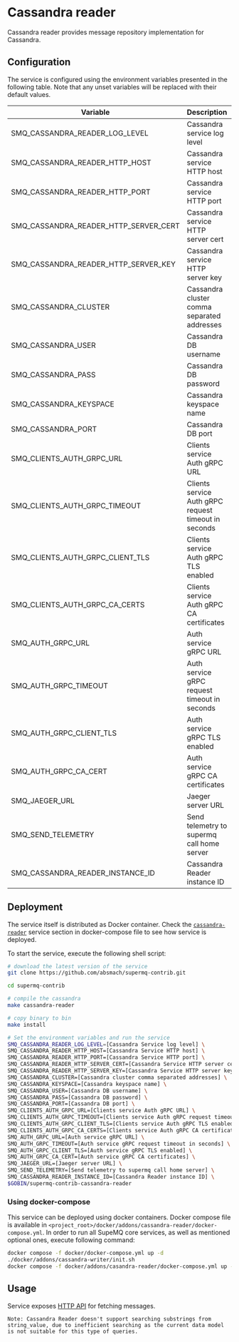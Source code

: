 # Cassandra reader

Cassandra reader provides message repository implementation for Cassandra.

## Configuration

The service is configured using the environment variables presented in the
following table. Note that any unset variables will be replaced with their
default values.

| Variable                             | Description                                         | Default                        |
| ------------------------------------ | --------------------------------------------------- | ------------------------------ |
| SMQ_CASSANDRA_READER_LOG_LEVEL        | Cassandra service log level                         | debug                          |
| SMQ_CASSANDRA_READER_HTTP_HOST        | Cassandra service HTTP host                         | localhost                      |
| SMQ_CASSANDRA_READER_HTTP_PORT        | Cassandra service HTTP port                         | 9003                           |
| SMQ_CASSANDRA_READER_HTTP_SERVER_CERT | Cassandra service HTTP server cert                  | ""                             |
| SMQ_CASSANDRA_READER_HTTP_SERVER_KEY  | Cassandra service HTTP server key                   | ""                             |
| SMQ_CASSANDRA_CLUSTER                 | Cassandra cluster comma separated addresses         | localhost                      |
| SMQ_CASSANDRA_USER                    | Cassandra DB username                               | supermq                     |
| SMQ_CASSANDRA_PASS                    | Cassandra DB password                               | supermq                     |
| SMQ_CASSANDRA_KEYSPACE                | Cassandra keyspace name                             | messages                       |
| SMQ_CASSANDRA_PORT                    | Cassandra DB port                                   | 9042                           |
| SMQ_CLIENTS_AUTH_GRPC_URL              | Clients service Auth gRPC URL                        | localhost:7000                 |
| SMQ_CLIENTS_AUTH_GRPC_TIMEOUT          | Clients service Auth gRPC request timeout in seconds | 1                              |
| SMQ_CLIENTS_AUTH_GRPC_CLIENT_TLS       | Clients service Auth gRPC TLS enabled                | false                          |
| SMQ_CLIENTS_AUTH_GRPC_CA_CERTS         | Clients service Auth gRPC CA certificates            | ""                             |
| SMQ_AUTH_GRPC_URL                     | Auth service gRPC URL                               | localhost:7001                 |
| SMQ_AUTH_GRPC_TIMEOUT                 | Auth service gRPC request timeout in seconds        | 1s                             |
| SMQ_AUTH_GRPC_CLIENT_TLS              | Auth service gRPC TLS enabled                       | false                          |
| SMQ_AUTH_GRPC_CA_CERT                 | Auth service gRPC CA certificates                   | ""                             |
| SMQ_JAEGER_URL                        | Jaeger server URL                                   | http://jaeger:14268/api/traces |
| SMQ_SEND_TELEMETRY                    | Send telemetry to supermq call home server       | true                           |
| SMQ_CASSANDRA_READER_INSTANCE_ID      | Cassandra Reader instance ID                        | ""                             |

## Deployment

The service itself is distributed as Docker container. Check the [`cassandra-reader`](https://github.com/absmach/supermq-contrib/blob/main/docker/addons/cassandra-reader/docker-compose.yml#L15-L35) service section in
docker-compose file to see how service is deployed.

To start the service, execute the following shell script:

```bash
# download the latest version of the service
git clone https://github.com/absmach/supermq-contrib.git

cd supermq-contrib

# compile the cassandra
make cassandra-reader

# copy binary to bin
make install

# Set the environment variables and run the service
SMQ_CASSANDRA_READER_LOG_LEVEL=[Cassandra Service log level] \
SMQ_CASSANDRA_READER_HTTP_HOST=[Cassandra Service HTTP host] \
SMQ_CASSANDRA_READER_HTTP_PORT=[Cassandra Service HTTP port] \
SMQ_CASSANDRA_READER_HTTP_SERVER_CERT=[Cassandra Service HTTP server cert] \
SMQ_CASSANDRA_READER_HTTP_SERVER_KEY=[Cassandra Service HTTP server key] \
SMQ_CASSANDRA_CLUSTER=[Cassandra cluster comma separated addresses] \
SMQ_CASSANDRA_KEYSPACE=[Cassandra keyspace name] \
SMQ_CASSANDRA_USER=[Cassandra DB username] \
SMQ_CASSANDRA_PASS=[Cassandra DB password] \
SMQ_CASSANDRA_PORT=[Cassandra DB port] \
SMQ_CLIENTS_AUTH_GRPC_URL=[Clients service Auth gRPC URL] \
SMQ_CLIENTS_AUTH_GRPC_TIMEOUT=[Clients service Auth gRPC request timeout in seconds] \
SMQ_CLIENTS_AUTH_GRPC_CLIENT_TLS=[Clients service Auth gRPC TLS enabled] \
SMQ_CLIENTS_AUTH_GRPC_CA_CERTS=[Clients service Auth gRPC CA certificates] \
SMQ_AUTH_GRPC_URL=[Auth service gRPC URL] \
SMQ_AUTH_GRPC_TIMEOUT=[Auth service gRPC request timeout in seconds] \
SMQ_AUTH_GRPC_CLIENT_TLS=[Auth service gRPC TLS enabled] \
SMQ_AUTH_GRPC_CA_CERT=[Auth service gRPC CA certificates] \
SMQ_JAEGER_URL=[Jaeger server URL] \
SMQ_SEND_TELEMETRY=[Send telemetry to supermq call home server] \
SMQ_CASSANDRA_READER_INSTANCE_ID=[Cassandra Reader instance ID] \
$GOBIN/supermq-contrib-cassandra-reader
```

### Using docker-compose

This service can be deployed using docker containers. Docker compose file is
available in `<project_root>/docker/addons/cassandra-reader/docker-compose.yml`.
In order to run all SupeMQ core services, as well as mentioned optional ones,
execute following command:

```bash
docker compose -f docker/docker-compose.yml up -d
./docker/addons/cassandra-writer/init.sh
docker compose -f docker/addons/casandra-reader/docker-compose.yml up -d
```

## Usage

Service exposes [HTTP API](https://docs.api.supermq.abstractmachines.fr/?urls.primaryName=readers-openapi.yml) for fetching messages.

```
Note: Cassandra Reader doesn't support searching substrings from string_value, due to inefficient searching as the current data model is not suitable for this type of queries.
```

[doc]: https://docs.supermq.abstractmachines.fr
